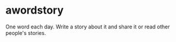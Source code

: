# awordstory
One word each day. Write a story about it and share it or read other people's stories.
